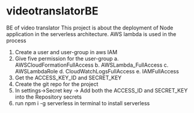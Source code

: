 # videotranslatorBE
BE of video translator
This project is about the deployment of Node application in the serverless architecture. AWS lambda is used in the process
1. Create a user and user-group in aws IAM
2. Give five permission for the user-group
    a. AWSCloudFormationFullAccess
    b. AWSLambda_FullAccess
    c. AWSLambdaRole
    d. CloudWatchLogsFullAccess
    e. IAMFullAccess
3. Get the ACCESS_KEY_ID and SECRET_KEY
4. Create the git repo for the project
5. In settings->Secret key -> Add both the ACCESS_ID and SECRET_KEY into the Repository secrets
6. run npm i -g serverless in terminal to install serverless